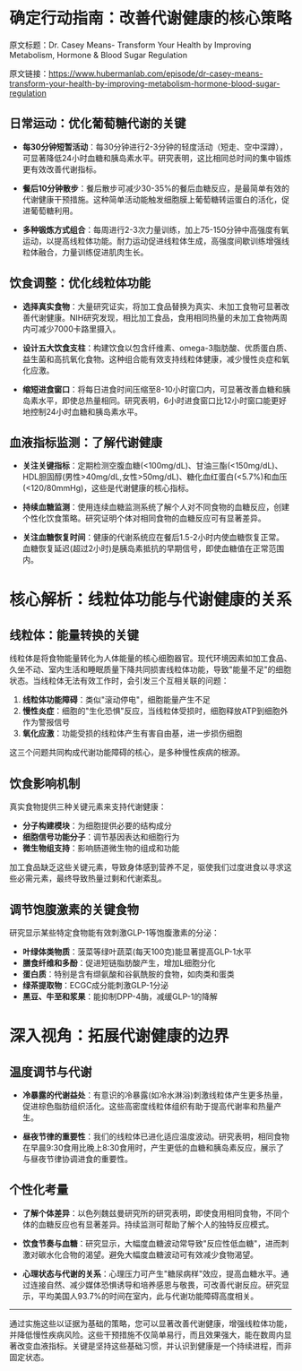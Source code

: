 # 确定行动指南：改善代谢健康的核心策略

原文标题：Dr. Casey Means- Transform Your Health by Improving Metabolism, Hormone & Blood Sugar Regulation

原文链接：https://www.hubermanlab.com/episode/dr-casey-means-transform-your-health-by-improving-metabolism-hormone-blood-sugar-regulation

<YouTube videoId="8qaBpM73NSk" />

## 日常运动：优化葡萄糖代谢的关键

- **每30分钟短暂活动**：每30分钟进行2-3分钟的轻度活动（短走、空中深蹲），可显著降低24小时血糖和胰岛素水平。研究表明，这比相同总时间的集中锻炼更有效改善代谢指标。
  
- **餐后10分钟散步**：餐后散步可减少30-35%的餐后血糖反应，是最简单有效的代谢健康干预措施。这种简单活动能触发细胞膜上葡萄糖转运蛋白的活化，促进葡萄糖利用。

- **多种锻炼方式组合**：每周进行2-3次力量训练，加上75-150分钟中高强度有氧运动，以提高线粒体功能。耐力运动促进线粒体生成，高强度间歇训练增强线粒体融合，力量训练促进肌肉生长。

## 饮食调整：优化线粒体功能

- **选择真实食物**：大量研究证实，将加工食品替换为真实、未加工食物可显著改善代谢健康。NIH研究发现，相比加工食品，食用相同热量的未加工食物两周内可减少7000卡路里摄入。

- **设计五大饮食支柱**：构建饮食以包含纤维素、omega-3脂肪酸、优质蛋白质、益生菌和高抗氧化食物。这种组合能有效支持线粒体健康，减少慢性炎症和氧化应激。

- **缩短进食窗口**：将每日进食时间压缩至8-10小时窗口内，可显著改善血糖和胰岛素水平，即使总热量相同。研究表明，6小时进食窗口比12小时窗口能更好地控制24小时血糖和胰岛素水平。

## 血液指标监测：了解代谢健康

- **关注关键指标**：定期检测空腹血糖(<100mg/dL)、甘油三酯(<150mg/dL)、HDL胆固醇(男性>40mg/dL,女性>50mg/dL)、糖化血红蛋白(<5.7%)和血压(<120/80mmHg)，这些是代谢健康的核心指标。

- **持续血糖监测**：使用连续血糖监测系统了解个人对不同食物的血糖反应，创建个性化饮食策略。研究证明个体对相同食物的血糖反应可有显著差异。

- **关注血糖恢复时间**：健康的代谢系统应在餐后1.5-2小时内使血糖恢复正常。血糖恢复延迟(超过2小时)是胰岛素抵抗的早期信号，即使血糖值在正常范围内。

# 核心解析：线粒体功能与代谢健康的关系

## 线粒体：能量转换的关键

线粒体是将食物能量转化为人体能量的核心细胞器官。现代环境因素如加工食品、久坐不动、室内生活和睡眠质量下降共同损害线粒体功能，导致"能量不足"的细胞状态。当线粒体无法有效工作时，会引发三个互相关联的问题：

1. **线粒体功能障碍**：类似"滚动停电"，细胞能量产生不足
2. **慢性炎症**：细胞的"生化恐惧"反应，当线粒体受损时，细胞释放ATP到细胞外作为警报信号
3. **氧化应激**：功能受损的线粒体产生有害自由基，进一步损伤细胞

这三个问题共同构成代谢功能障碍的核心，是多种慢性疾病的根源。

## 饮食影响机制

真实食物提供三种关键元素来支持代谢健康：

- **分子构建模块**：为细胞提供必要的结构成分
- **细胞信号功能分子**：调节基因表达和细胞行为
- **微生物组支持**：影响肠道微生物的组成和功能

加工食品缺乏这些关键元素，导致身体感到营养不足，驱使我们过度进食以寻求这些必需元素，最终导致热量过剩和代谢紊乱。

## 调节饱腹激素的关键食物

研究显示某些特定食物能有效刺激GLP-1等饱腹激素的分泌：

- **叶绿体类物质**：菠菜等绿叶蔬菜(每天100克)能显著提高GLP-1水平
- **膳食纤维和多酚**：促进短链脂肪酸产生，增加L细胞分化
- **蛋白质**：特别是含有缬氨酸和谷氨酰胺的食物，如肉类和蛋类
- **绿茶提取物**：ECGC成分能刺激GLP-1分泌
- **黑豆、牛至和浆果**：能抑制DPP-4酶，减缓GLP-1的降解

# 深入视角：拓展代谢健康的边界

## 温度调节与代谢

- **冷暴露的代谢益处**：有意识的冷暴露(如冷水淋浴)刺激线粒体产生更多热量，促进棕色脂肪组织活化。这些高密度线粒体组织有助于提高代谢率和热量产生。

- **昼夜节律的重要性**：我们的线粒体已进化适应温度波动。研究表明，相同食物在早晨9:30食用比晚上8:30食用时，产生更低的血糖和胰岛素反应，展示了与昼夜节律协调进食的重要性。

## 个性化考量

- **了解个体差异**：以色列魏兹曼研究所的研究表明，即使食用相同食物，不同个体的血糖反应也有显著差异。持续监测可帮助了解个人的独特反应模式。

- **饮食节奏与血糖**：研究显示，大幅度血糖波动常导致"反应性低血糖"，进而刺激对碳水化合物的渴望。避免大幅度血糖波动可有效减少食物渴望。

- **心理状态与代谢的关系**：心理压力可产生"糖尿病样"效应，提高血糖水平。通过连接自然、减少媒体恐惧诱导和培养感恩与敬畏，可改善代谢反应。研究显示，平均美国人93.7%的时间在室内，此与代谢功能障碍高度相关。

---

通过实施这些以证据为基础的策略，您可以显著改善代谢健康，增强线粒体功能，并降低慢性疾病风险。这些干预措施不仅简单易行，而且效果强大，能在数周内显著改变血液指标。关键是坚持这些基础习惯，并认识到健康是一个持续进程，而非固定状态。
